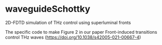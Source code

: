 # waveguideSchottky
2D-FDTD simulation of THz control using superluminal fronts

The specific code to make Figure 2 in our paper Front-induced transitions control THz waves (https://doi.org/10.1038/s42005-021-00667-4)